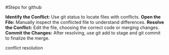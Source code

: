 #Steps for github

**Identify the Conflict:** Use git status to locate files with conflicts.
**Open the File:** Manually inspect the conflicted file to understand differences.
**Resolve the Conflict:** Edit the file, choosing the correct code or merging changes.
**Commit the Changes:** After resolving, use git add to stage and git commit to finalize the merge.

conflict resolution
